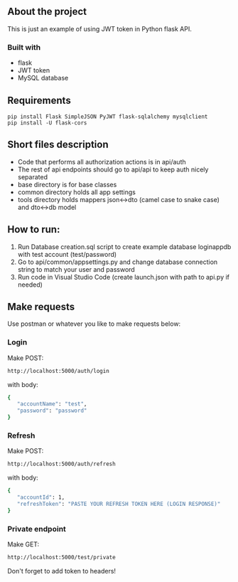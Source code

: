 ## About the project

This is just an example of using JWT token in Python flask API. 

### Built with

* flask
* JWT token
* MySQL database

## Requirements

    pip install Flask SimpleJSON PyJWT flask-sqlalchemy mysqlclient
    pip install -U flask-cors

## Short files description

* Code that performs all authorization actions is in api/auth
* The rest of api endpoints should go to api/api to keep auth nicely separated
* base directory is for base classes
* common directory holds all app settings
* tools directory holds mappers json<->dto (camel case to snake case) and dto<->db model 

## How to run:

1. Run Database creation.sql script to create example database loginappdb with test account (test/password)
2. Go to api/common/appsettings.py and change database connection string to match your user and password
3. Run code in Visual Studio Code (create launch.json with path to api.py if needed)

## Make requests

Use postman or whatever you like to make requests below:

### Login
   Make POST:
   ```sh
   http://localhost:5000/auth/login
   ```
   with body:
   ```sh
   {
      "accountName": "test",
      "password": "password"
   }
   ```

### Refresh
   Make POST:
   ```sh
   http://localhost:5000/auth/refresh
   ```
   with body:
   ```sh
   {
      "accountId": 1,
      "refreshToken": "PASTE YOUR REFRESH TOKEN HERE (LOGIN RESPONSE)"
   }
   ```

### Private endpoint
   Make GET:
   ```sh
   http://localhost:5000/test/private
   ```
   Don't forget to add token to headers!